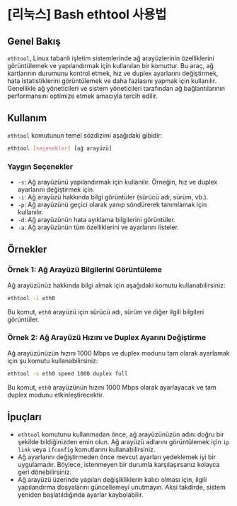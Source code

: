 # [리눅스] Bash ethtool 사용법

## Genel Bakış
`ethtool`, Linux tabanlı işletim sistemlerinde ağ arayüzlerinin özelliklerini görüntülemek ve yapılandırmak için kullanılan bir komuttur. Bu araç, ağ kartlarının durumunu kontrol etmek, hız ve duplex ayarlarını değiştirmek, hata istatistiklerini görüntülemek ve daha fazlasını yapmak için kullanılır. Genellikle ağ yöneticileri ve sistem yöneticileri tarafından ağ bağlantılarının performansını optimize etmek amacıyla tercih edilir.

## Kullanım
`ethtool` komutunun temel sözdizimi aşağıdaki gibidir:

```bash
ethtool [seçenekler] [ağ arayüzü]
```

### Yaygın Seçenekler
- `-s`: Ağ arayüzünü yapılandırmak için kullanılır. Örneğin, hız ve duplex ayarlarını değiştirmek için.
- `-i`: Ağ arayüzü hakkında bilgi görüntüler (sürücü adı, sürüm, vb.).
- `-p`: Ağ arayüzünü geçici olarak yanıp söndürerek tanımlamak için kullanılır.
- `-d`: Ağ arayüzünün hata ayıklama bilgilerini görüntüler.
- `-a`: Ağ arayüzünün tüm özelliklerini ve ayarlarını listeler.

## Örnekler

### Örnek 1: Ağ Arayüzü Bilgilerini Görüntüleme
Ağ arayüzünüz hakkında bilgi almak için aşağıdaki komutu kullanabilirsiniz:

```bash
ethtool -i eth0
```

Bu komut, `eth0` arayüzü için sürücü adı, sürüm ve diğer ilgili bilgileri görüntüler.

### Örnek 2: Ağ Arayüzü Hızını ve Duplex Ayarını Değiştirme
Ağ arayüzünüzün hızını 1000 Mbps ve duplex modunu tam olarak ayarlamak için şu komutu kullanabilirsiniz:

```bash
ethtool -s eth0 speed 1000 duplex full
```

Bu komut, `eth0` arayüzünün hızını 1000 Mbps olarak ayarlayacak ve tam duplex modunu etkinleştirecektir.

## İpuçları
- `ethtool` komutunu kullanmadan önce, ağ arayüzünüzün adını doğru bir şekilde bildiğinizden emin olun. Ağ arayüzü adlarını görüntülemek için `ip link` veya `ifconfig` komutlarını kullanabilirsiniz.
- Ağ ayarlarını değiştirmeden önce mevcut ayarları yedeklemek iyi bir uygulamadır. Böylece, istenmeyen bir durumla karşılaşırsanız kolayca geri dönebilirsiniz.
- Ağ arayüzü üzerinde yapılan değişikliklerin kalıcı olması için, ilgili yapılandırma dosyalarını güncellemeyi unutmayın. Aksi takdirde, sistem yeniden başlatıldığında ayarlar kaybolabilir.